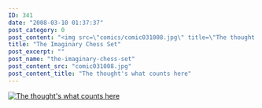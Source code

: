 ```yaml
---
ID: 341
date: "2008-03-10 01:37:37"
post_category: 0
post_content: "<img src=\"comics/comic031008.jpg\" title=\"The thought's what counts here\" />"
title: "The Imaginary Chess Set"
post_excerpt: ""
post_name: "the-imaginary-chess-set"
post_content_src: "comic031008.jpg"
post_content_title: "The thought's what counts here"
---
```



[![The thought's what counts here](/comics-hi-res/comic031008.jpg)](/comics-hi-res/comic031008.jpg "The thought's what counts here")
